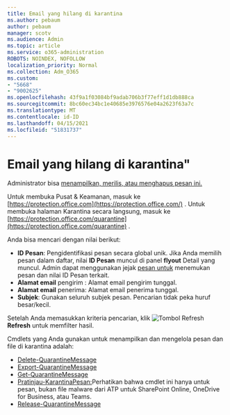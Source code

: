 ```yaml
---
title: Email yang hilang di karantina
ms.author: pebaum
author: pebaum
manager: scotv
ms.audience: Admin
ms.topic: article
ms.service: o365-administration
ROBOTS: NOINDEX, NOFOLLOW
localization_priority: Normal
ms.collection: Adm_O365
ms.custom:
- "5668"
- "9002625"
ms.openlocfilehash: 43f9a1f03084bf9adab706b3f77eff1d1db888ca
ms.sourcegitcommit: 8bc60ec34bc1e40685e3976576e04a2623f63a7c
ms.translationtype: MT
ms.contentlocale: id-ID
ms.lasthandoff: 04/15/2021
ms.locfileid: "51831737"
---
```

# <a name="missing-emails-in-quarantine"></a>Email yang hilang di karantina"

Administrator bisa [menampilkan, merilis, atau menghapus pesan ini.](https://docs.microsoft.com/microsoft-365/security/office-365-security/manage-quarantined-messages-and-files?view=o365-worldwide)

Untuk membuka Pusat & Keamanan, masuk ke [https://protection.office.com](https://protection.office.com/) . Untuk membuka halaman Karantina secara langsung, masuk ke [https://protection.office.com/quarantine](https://protection.office.com/quarantine) .  

Anda bisa mencari dengan nilai berikut:  

- **ID Pesan**: Pengidentifikasi pesan secara global unik. Jika Anda memilih pesan dalam daftar, nilai  **ID Pesan**  muncul di panel  **flyout**  Detail yang muncul. Admin dapat menggunakan jejak [pesan untuk](https://docs.microsoft.com/microsoft-365/security/office-365-security/message-trace-scc?view=o365-worldwide) menemukan pesan dan nilai ID Pesan terkait.
- **Alamat email** pengirim : Alamat email pengirim tunggal.
- **Alamat email** penerima: Alamat email penerima tunggal.
- **Subjek**: Gunakan seluruh subjek pesan. Pencarian tidak peka huruf besar/kecil.

Setelah Anda memasukkan kriteria pencarian, klik ![ Tombol Refresh ](https://docs.microsoft.com/microsoft-365/media/scc-quarantine-refresh.png?view=o365-worldwide) **Refresh** untuk memfilter hasil.  

Cmdlets yang Anda gunakan untuk menampilkan dan mengelola pesan dan file di karantina adalah:
- [Delete-QuarantineMessage](https://docs.microsoft.com/powershell/module/exchange/delete-quarantinemessage)
- [Export-QuarantineMessage](https://docs.microsoft.com/powershell/module/exchange/export-quarantinemessage)
- [Get-QuarantineMessage](https://docs.microsoft.com/powershell/module/exchange/get-quarantinemessage)
- [Pratinjau-KarantinaPesan:](https://docs.microsoft.com/powershell/module/exchange/preview-quarantinemessage)Perhatikan bahwa cmdlet ini hanya untuk pesan, bukan file malware dari ATP untuk SharePoint Online, OneDrive for Business, atau Teams.
- [Release-QuarantineMessage](https://docs.microsoft.com/powershell/module/exchange/release-quarantinemessage)